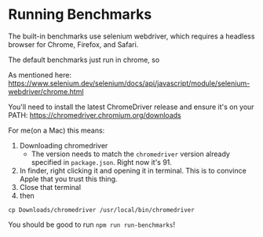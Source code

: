 # Running Benchmarks

The built-in benchmarks use selenium webdriver, which requires a headless browser for Chrome, Firefox, and Safari.

The default benchmarks just run in chrome, so

As mentioned here: https://www.selenium.dev/selenium/docs/api/javascript/module/selenium-webdriver/chrome.html

You'll need to install the latest ChromeDriver release and ensure it's on your PATH: https://chromedriver.chromium.org/downloads

For me(on a Mac) this means:

1. Downloading chromedriver
    - The version needs to match the `chromedriver` version already specified in `package.json`.  Right now it's 91.
2. In finder, right clicking it and opening it in terminal.  This is to convince Apple that you trust this thing.
3. Close that terminal
4. then

```
cp Downloads/chromedriver /usr/local/bin/chromedriver
```

You should be good to run `npm run run-benchmarks`!
